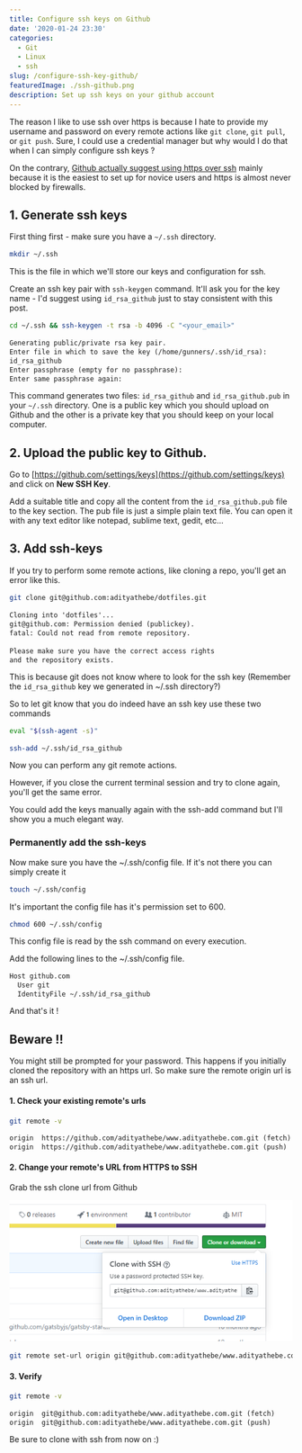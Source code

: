 ```yaml
---
title: Configure ssh keys on Github
date: '2020-01-24 23:30'
categories:
  - Git
  - Linux
  - ssh
slug: /configure-ssh-key-github/
featuredImage: ./ssh-github.png
description: Set up ssh keys on your github account
---
```


The reason I like to use ssh over https is because I hate to provide my username and password on every remote actions like `git clone`, `git pull`, or `git push`. Sure, I could use a credential manager but why would I do that when I can simply configure ssh keys ?

On the contrary, [Github actually suggest using https over ssh](https://help.github.com/en/github/using-git/which-remote-url-should-i-use) mainly because it is the easiest to set up for novice users and https is almost never blocked by firewalls.

## 1. Generate ssh keys

First thing first - make sure you have a `~/.ssh` directory.

```sh
mkdir ~/.ssh
```

This is the file in which we'll store our keys and configuration for ssh.

Create an ssh key pair with `ssh-keygen` command. It'll ask you for the key name - I'd suggest using `id_rsa_github` just to stay consistent with this post.

```sh
cd ~/.ssh && ssh-keygen -t rsa -b 4096 -C "<your_email>"
```

```output
Generating public/private rsa key pair.
Enter file in which to save the key (/home/gunners/.ssh/id_rsa): id_rsa_github
Enter passphrase (empty for no passphrase):
Enter same passphrase again:
```

This command generates two files: `id_rsa_github` and `id_rsa_github.pub` in your `~/.ssh` directory. One is a public key which you should upload on Github and the other is a private key that you should keep on your local computer.

## 2. Upload the public key to Github.

Go to [https://github.com/settings/keys](https://github.com/settings/keys) and click on **New SSH Key**.

Add a suitable title and copy all the content from the `id_rsa_github.pub` file to the key section. The pub file is just a simple plain text file. You can open it with any text editor like notepad, sublime text, gedit, etc...

## 3. Add ssh-keys

If you try to perform some remote actions, like cloning a repo, you'll get an error like this.

```sh
git clone git@github.com:adityathebe/dotfiles.git
```

```output
Cloning into 'dotfiles'...
git@github.com: Permission denied (publickey).
fatal: Could not read from remote repository.

Please make sure you have the correct access rights
and the repository exists.
```

This is because git does not know where to look for the ssh key (Remember the `id_rsa_github` key we generated in ~/.ssh directory?)

So to let git know that you do indeed have an ssh key use these two commands

```sh
eval "$(ssh-agent -s)"
```

```sh
ssh-add ~/.ssh/id_rsa_github
```

Now you can perform any git remote actions.

However, if you close the current terminal session and try to clone again, you'll get the same error.

You could add the keys manually again with the ssh-add command but I'll show you a much elegant way.

### Permanently add the ssh-keys

Now make sure you have the ~/.ssh/config file. If it's not there you can simply create it

```sh
touch ~/.ssh/config
```

It's important the config file has it's permission set to 600.

```sh
chmod 600 ~/.ssh/config
```

This config file is read by the ssh command on every execution.

Add the following lines to the ~/.ssh/config file.

```
Host github.com
  User git
  IdentityFile ~/.ssh/id_rsa_github
```

And that's it !

## Beware !!

You might still be prompted for your password. This happens if you initially cloned the repository with an https url. So make sure the remote origin url is an ssh url.

#### 1. Check your existing remote's urls

```sh
git remote -v
```

```output
origin  https://github.com/adityathebe/www.adityathebe.com.git (fetch)
origin  https://github.com/adityathebe/www.adityathebe.com.git (push)
```

#### 2. Change your remote's URL from HTTPS to SSH

Grab the ssh clone url from Github

![](./github-clone-with-ssh.png)

```sh
git remote set-url origin git@github.com:adityathebe/www.adityathebe.com.git
```

#### 3. Verify

```sh
git remote -v
```

```output
origin  git@github.com:adityathebe/www.adityathebe.com.git (fetch)
origin  git@github.com:adityathebe/www.adityathebe.com.git (push)
```

Be sure to clone with ssh from now on :)
